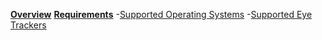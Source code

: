 **[Overview](https://github.com/JuliusSweetland/OptiKey/wiki)**
**[Requirements](https://github.com/JuliusSweetland/OptiKey/wiki)**
-[Supported Operating Systems](https://github.com/JuliusSweetland/OptiKey/wiki)
-[Supported Eye Trackers](https://github.com/JuliusSweetland/OptiKey/wiki)